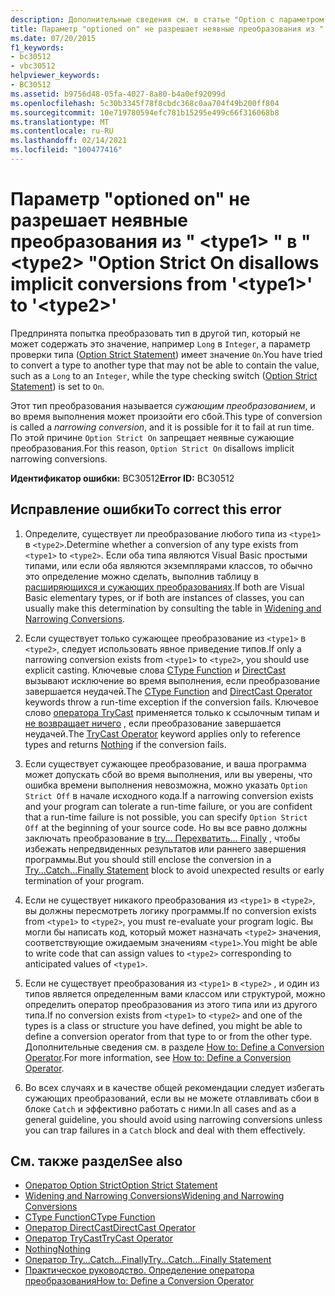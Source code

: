 ```yaml
---
description: Дополнительные сведения см. в статье "Option с параметром on" не разрешает неявные преобразования из " <type1> " в " <type2> "
title: Параметр "optioned on" не разрешает неявные преобразования из " <type1> " в " <type2> "
ms.date: 07/20/2015
f1_keywords:
- bc30512
- vbc30512
helpviewer_keywords:
- BC30512
ms.assetid: b9756d48-05fa-4027-8a80-b4a0ef92099d
ms.openlocfilehash: 5c30b3345f78f8cbdc368c0aa704f49b200ff804
ms.sourcegitcommit: 10e719780594efc781b15295e499c66f316068b8
ms.translationtype: MT
ms.contentlocale: ru-RU
ms.lasthandoff: 02/14/2021
ms.locfileid: "100477416"
---
```

# <a name="option-strict-on-disallows-implicit-conversions-from-type1-to-type2"></a><span data-ttu-id="7a01f-103">Параметр "optioned on" не разрешает неявные преобразования из " \<type1> " в " \<type2> "</span><span class="sxs-lookup"><span data-stu-id="7a01f-103">Option Strict On disallows implicit conversions from '\<type1>' to '\<type2>'</span></span>

<span data-ttu-id="7a01f-104">Предпринята попытка преобразовать тип в другой тип, который не может содержать это значение, например `Long` в `Integer`, а параметр проверки типа ([Option Strict Statement](../language-reference/statements/option-strict-statement.md)) имеет значение `On`.</span><span class="sxs-lookup"><span data-stu-id="7a01f-104">You have tried to convert a type to another type that may not be able to contain the value, such as a `Long` to an `Integer`, while the type checking switch ([Option Strict Statement](../language-reference/statements/option-strict-statement.md)) is set to `On`.</span></span>  
  
 <span data-ttu-id="7a01f-105">Этот тип преобразования называется *сужающим преобразованием*, и во время выполнения может произойти его сбой.</span><span class="sxs-lookup"><span data-stu-id="7a01f-105">This type of conversion is called a *narrowing conversion*, and it is possible for it to fail at run time.</span></span> <span data-ttu-id="7a01f-106">По этой причине `Option Strict On` запрещает неявные сужающие преобразования.</span><span class="sxs-lookup"><span data-stu-id="7a01f-106">For this reason, `Option Strict On` disallows implicit narrowing conversions.</span></span>  
  
 <span data-ttu-id="7a01f-107">**Идентификатор ошибки:** BC30512</span><span class="sxs-lookup"><span data-stu-id="7a01f-107">**Error ID:** BC30512</span></span>  
  
## <a name="to-correct-this-error"></a><span data-ttu-id="7a01f-108">Исправление ошибки</span><span class="sxs-lookup"><span data-stu-id="7a01f-108">To correct this error</span></span>  
  
1. <span data-ttu-id="7a01f-109">Определите, существует ли преобразование любого типа из `<type1>` в `<type2>`.</span><span class="sxs-lookup"><span data-stu-id="7a01f-109">Determine whether a conversion of any type exists from `<type1>` to `<type2>`.</span></span> <span data-ttu-id="7a01f-110">Если оба типа являются Visual Basic простыми типами, или если оба являются экземплярами классов, то обычно это определение можно сделать, выполнив таблицу в [расширяющихся и сужающих преобразованиях](../programming-guide/language-features/data-types/widening-and-narrowing-conversions.md).</span><span class="sxs-lookup"><span data-stu-id="7a01f-110">If both are Visual Basic elementary types, or if both are instances of classes, you can usually make this determination by consulting the table in [Widening and Narrowing Conversions](../programming-guide/language-features/data-types/widening-and-narrowing-conversions.md).</span></span>  
  
2. <span data-ttu-id="7a01f-111">Если существует только сужающее преобразование из `<type1>` в `<type2>`, следует использовать явное приведение типов.</span><span class="sxs-lookup"><span data-stu-id="7a01f-111">If only a narrowing conversion exists from `<type1>` to `<type2>`, you should use explicit casting.</span></span> <span data-ttu-id="7a01f-112">Ключевые слова [CType Function](../language-reference/functions/ctype-function.md) и [DirectCast](../language-reference/operators/directcast-operator.md) вызывают исключение во время выполнения, если преобразование завершается неудачей.</span><span class="sxs-lookup"><span data-stu-id="7a01f-112">The [CType Function](../language-reference/functions/ctype-function.md) and [DirectCast Operator](../language-reference/operators/directcast-operator.md) keywords throw a run-time exception if the conversion fails.</span></span> <span data-ttu-id="7a01f-113">Ключевое слово [оператора TryCast](../language-reference/operators/trycast-operator.md) применяется только к ссылочным типам и [не возвращает ничего](../language-reference/nothing.md) , если преобразование завершается неудачей.</span><span class="sxs-lookup"><span data-stu-id="7a01f-113">The [TryCast Operator](../language-reference/operators/trycast-operator.md) keyword applies only to reference types and returns [Nothing](../language-reference/nothing.md) if the conversion fails.</span></span>  
  
3. <span data-ttu-id="7a01f-114">Если существует сужающее преобразование, и ваша программа может допускать сбой во время выполнения, или вы уверены, что ошибка времени выполнения невозможна, можно указать `Option Strict Off` в начале исходного кода.</span><span class="sxs-lookup"><span data-stu-id="7a01f-114">If a narrowing conversion exists and your program can tolerate a run-time failure, or you are confident that a run-time failure is not possible, you can specify `Option Strict Off` at the beginning of your source code.</span></span> <span data-ttu-id="7a01f-115">Но вы все равно должны заключать преобразование в [try... Перехватить... Finally](../language-reference/statements/try-catch-finally-statement.md) , чтобы избежать непредвиденных результатов или раннего завершения программы.</span><span class="sxs-lookup"><span data-stu-id="7a01f-115">But you should still enclose the conversion in a [Try...Catch...Finally Statement](../language-reference/statements/try-catch-finally-statement.md) block to avoid unexpected results or early termination of your program.</span></span>  
  
4. <span data-ttu-id="7a01f-116">Если не существует никакого преобразования из `<type1>` в `<type2>`, вы должны пересмотреть логику программы.</span><span class="sxs-lookup"><span data-stu-id="7a01f-116">If no conversion exists from `<type1>` to `<type2>`, you must re-evaluate your program logic.</span></span> <span data-ttu-id="7a01f-117">Вы могли бы написать код, который может назначать `<type2>` значения, соответствующие ожидаемым значениям `<type1>`.</span><span class="sxs-lookup"><span data-stu-id="7a01f-117">You might be able to write code that can assign values to `<type2>` corresponding to anticipated values of `<type1>`.</span></span>  
  
5. <span data-ttu-id="7a01f-118">Если не существует преобразования из `<type1>` в `<type2>` , и один из типов является определенным вами классом или структурой, можно определить оператор преобразования из этого типа или из другого типа.</span><span class="sxs-lookup"><span data-stu-id="7a01f-118">If no conversion exists from `<type1>` to `<type2>` and one of the types is a class or structure you have defined, you might be able to define a conversion operator from that type to or from the other type.</span></span> <span data-ttu-id="7a01f-119">Дополнительные сведения см. в разделе [How to: Define a Conversion Operator](../programming-guide/language-features/procedures/how-to-define-a-conversion-operator.md).</span><span class="sxs-lookup"><span data-stu-id="7a01f-119">For more information, see [How to: Define a Conversion Operator](../programming-guide/language-features/procedures/how-to-define-a-conversion-operator.md).</span></span>  
  
6. <span data-ttu-id="7a01f-120">Во всех случаях и в качестве общей рекомендации следует избегать сужающих преобразований, если вы не можете отлавливать сбои в блоке `Catch` и эффективно работать с ними.</span><span class="sxs-lookup"><span data-stu-id="7a01f-120">In all cases and as a general guideline, you should avoid using narrowing conversions unless you can trap failures in a `Catch` block and deal with them effectively.</span></span>  
  
## <a name="see-also"></a><span data-ttu-id="7a01f-121">См. также раздел</span><span class="sxs-lookup"><span data-stu-id="7a01f-121">See also</span></span>

- [<span data-ttu-id="7a01f-122">Оператор Option Strict</span><span class="sxs-lookup"><span data-stu-id="7a01f-122">Option Strict Statement</span></span>](../language-reference/statements/option-strict-statement.md)
- [<span data-ttu-id="7a01f-123">Widening and Narrowing Conversions</span><span class="sxs-lookup"><span data-stu-id="7a01f-123">Widening and Narrowing Conversions</span></span>](../programming-guide/language-features/data-types/widening-and-narrowing-conversions.md)
- [<span data-ttu-id="7a01f-124">CType Function</span><span class="sxs-lookup"><span data-stu-id="7a01f-124">CType Function</span></span>](../language-reference/functions/ctype-function.md)
- [<span data-ttu-id="7a01f-125">Оператор DirectCast</span><span class="sxs-lookup"><span data-stu-id="7a01f-125">DirectCast Operator</span></span>](../language-reference/operators/directcast-operator.md)
- [<span data-ttu-id="7a01f-126">Оператор TryCast</span><span class="sxs-lookup"><span data-stu-id="7a01f-126">TryCast Operator</span></span>](../language-reference/operators/trycast-operator.md)
- [<span data-ttu-id="7a01f-127">Nothing</span><span class="sxs-lookup"><span data-stu-id="7a01f-127">Nothing</span></span>](../language-reference/nothing.md)
- [<span data-ttu-id="7a01f-128">Оператор Try...Catch...Finally</span><span class="sxs-lookup"><span data-stu-id="7a01f-128">Try...Catch...Finally Statement</span></span>](../language-reference/statements/try-catch-finally-statement.md)
- [<span data-ttu-id="7a01f-129">Практическое руководство. Определение оператора преобразования</span><span class="sxs-lookup"><span data-stu-id="7a01f-129">How to: Define a Conversion Operator</span></span>](../programming-guide/language-features/procedures/how-to-define-a-conversion-operator.md)
